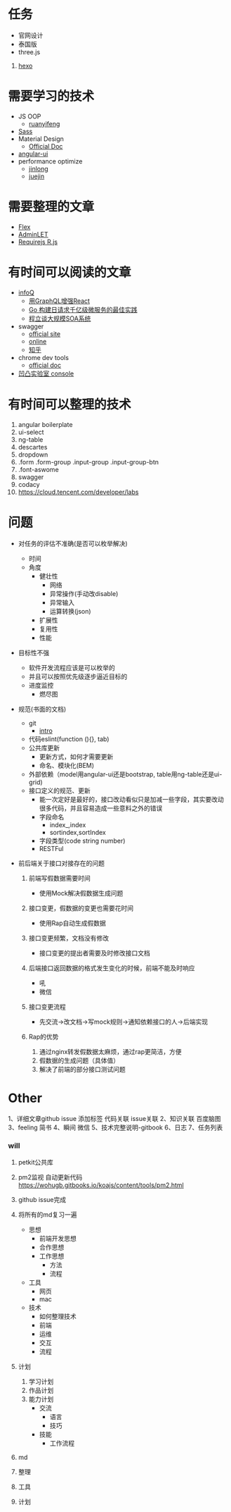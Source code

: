 # 任务
* 官网设计
* 泰国版
* three.js

1. [hexo](https://hexo.io/)

# 需要学习的技术
* JS OOP
    * [ruanyifeng](http://javascript.ruanyifeng.com/oop/basic.html)
* [Sass](http://sass.bootcss.com/docs/sass-reference/)
* Material Design
    * [Official Doc](https://material.io/guidelines/material-design/introduction.html)
* [angular-ui](http://angular-ui.github.io/bootstrap/#!#getting_started)
* performance optimize
    * [jinlong](http://jinlong.github.io/2017/05/08/optimising-the-front-end-for-the-browser/)
    * [juejin](https://juejin.im/entry/579f2cf179bc440054894687)
    
# 需要整理的文章
* [Flex](https://mp.weixin.qq.com/s?__biz=MzI3NTE2NjYxNw==&mid=401772881&idx=1&sn=2034c8ccae7d78ee98dbb1df3c76525a#rd)
* [AdminLET](https://adminlte.io/themes/AdminLTE/pages/widgets.html)
* [Requirejs R.js](http://javascript.ruanyifeng.com/tool/requirejs.html#toc6)

# 有时间可以阅读的文章

* [infoQ](http://www.infoq.com/cn/fp/?utm_source=infoq&utm_medium=header_graybar&utm_campaign=topic_clk)
    * [用GraphQL增强React](http://www.infoq.com/cn/articles/turbocharge-react-graphql)
    * [Go 构建日请求千亿级微服务的最佳实践](http://www.infoq.com/cn/presentations/best-practices-for-micro-service-on-the-go-construction-day)
    * [程立谈大规模SOA系统](http://www.infoq.com/cn/interviews/soa-chengli)
* swagger
    * [official site](https://swagger.io/)
    * [online](http://petstore.swagger.io/#/store/getInventory)
    * [知乎](https://zhuanlan.zhihu.com/p/21353795)
* chrome dev tools
    * [official doc](https://developers.google.com/web/tools/setup/setup-workflow?hl=zh-cn)
* [凹凸实验室 console](https://aotu.io/notes/2016/06/22/An-interesting-experience-on-console/index.html)



# 有时间可以整理的技术
1. angular boilerplate
2. ui-select
3. ng-table
4. descartes
5. dropdown
6. .form .form-group .input-group .input-group-btn
7. .font-aswome
8. swagger
9. codacy
10. https://cloud.tencent.com/developer/labs

# 问题
* 对任务的评估不准确(是否可以枚举解决)
    * 时间
    * 角度
        * 健壮性
            * 网络
            * 异常操作(手动改disable)
            * 异常输入
            * 运算转换(json)
        * 扩展性
        * 复用性
        * 性能

* 目标性不强
    * 软件开发流程应该是可以枚举的
    * 并且可以按照优先级逐步逼近目标的
    * 进度监控
        * 燃尽图

* 规范(书面的文档)
    * git
        * [intro](http://www.jianshu.com/p/15b1e1127086)
    * 代码eslint(function (){}, tab)
    * 公共库更新
        * 更新方式，如何才需要更新
        * 命名、模块化(BEM)
    * 外部依赖（model用angular-ui还是bootstrap, table用ng-table还是ui-grid)
    * 接口定义的规范、更新
        * 能一次定好是最好的，接口改动看似只是加减一些字段，其实要改动很多代码，并且容易造成一些意料之外的错误
        * 字段命名
            * index_,index
            * sortindex,sortIndex
        * 字段类型(code string number)
        * RESTFul
* 前后端关于接口对接存在的问题
    1. 前端写假数据需要时间
        * 使用Mock解决假数据生成问题

    2. 接口变更，假数据的变更也需要花时间
        * 使用Rap自动生成假数据
        
    3. 接口变更频繁，文档没有修改
        * 接口变更的提出者需要及时修改接口文档

    4. 后端接口返回数据的格式发生变化的时候，前端不能及时响应
        * 吼
        * 微信

    5. 接口变更流程
        * 先交流->改文档->写mock规则->通知依赖接口的人->后端实现
    
    6. Rap的优势
        1. 通过nginx转发假数据太麻烦，通过rap更简洁，方便
        2. 假数据的生成问题（具体值）
        3. 解决了前端的部分接口测试问题


# Other
1、详细文章github issue
  添加标签
  代码关联
  issue关联
2、知识关联 百度脑图
3、feeling 简书
4、瞬间 微信
5、技术完整说明-gitbook
6、日志
7、任务列表


### will
1. petkit公共库
2. pm2监视 自动更新代码
https://wohugb.gitbooks.io/koajs/content/tools/pm2.html
3. github issue完成

1. 将所有的md复习一遍
	* 思想
		* 前端开发思想
		* 合作思想
		* 工作思想
			* 方法
			* 流程
	* 工具
		* 网页
		* mac
	* 技术
		* 如何整理技术
		* 前端
		* 运维
		* 交互
		* 流程

2. 计划
	1. 学习计划
	2. 作品计划
	3. 能力计划
		* 交流
			* 语言
			* 技巧
		* 技能
			* 工作流程


1. md
2. 整理
3. 工具
4. 计划








